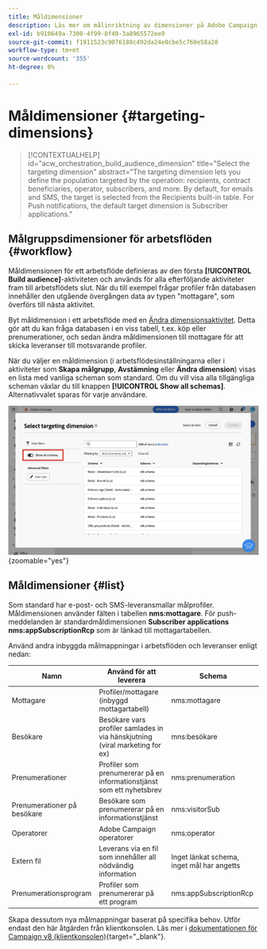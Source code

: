 ```yaml
---
title: Måldimensioner
description: Läs mer om målinriktning av dimensioner på Adobe Campaign Web
exl-id: b910649a-7300-4f99-8f40-3a8965572ee9
source-git-commit: f1911523c9076188c492da24e0cbe5c760e58a28
workflow-type: tm+mt
source-wordcount: '355'
ht-degree: 0%

---
```


# Måldimensioner {#targeting-dimensions}

>[!CONTEXTUALHELP]
>id="acw_orchestration_build_audience_dimension"
>title="Select the targeting dimension"
>abstract="The targeting dimension lets you define the population targeted by the operation: recipients, contract beneficiaries, operator, subscribers, and more. By default, for emails and SMS, the target is selected from the Recipients built-in table. For Push notifications, the default target dimension is Subscriber applications."

## Målgruppsdimensioner för arbetsflöden {#workflow}

Måldimensionen för ett arbetsflöde definieras av den första **[!UICONTROL Build audience]**-aktiviteten och används för alla efterföljande aktiviteter fram till arbetsflödets slut. När du till exempel frågar profiler från databasen innehåller den utgående övergången data av typen &quot;mottagare&quot;, som överförs till nästa aktivitet.

Byt måldimension i ett arbetsflöde med en [Ändra dimensionsaktivitet](../workflows/activities/change-dimension.md). Detta gör att du kan fråga databasen i en viss tabell, t.ex. köp eller prenumerationer, och sedan ändra måldimensionen till mottagare för att skicka leveranser till motsvarande profiler.

När du väljer en måldimension (i arbetsflödesinställningarna eller i aktiviteter som **Skapa målgrupp**, **Avstämning** eller **Ändra dimension**) visas en lista med vanliga scheman som standard. Om du vill visa alla tillgängliga scheman växlar du till knappen **[!UICONTROL Show all schemas]**. Alternativvalet sparas för varje användare.

![Skärmbild som visar gränssnittet för måldimensionen med knappen Visa alla scheman aktiverad.](assets/targeting-dimension-show-all.png){zoomable="yes"}

## Måldimensioner {#list}

Som standard har e-post- och SMS-leveransmallar målprofiler. Måldimensionen använder fälten i tabellen **nms:mottagare**. För push-meddelanden är standardmåldimensionen **Subscriber applications nms:appSubscriptionRcp** som är länkad till mottagartabellen.

Använd andra inbyggda målmappningar i arbetsflöden och leveranser enligt nedan:

| Namn | Använd för att leverera | Schema |
|-----------------------|-------------------------------------------------------|-------------------------|
| Mottagare | Profiler/mottagare (inbyggd mottagartabell) | nms:mottagare |
| Besökare | Besökare vars profiler samlades in via hänskjutning (viral marketing for ex) | mns:besökare |
| Prenumerationer | Profiler som prenumererar på en informationstjänst som ett nyhetsbrev | nms:prenumeration |
| Prenumerationer på besökare | Besökare som prenumererar på en informationstjänst | nms:visitorSub |
| Operatorer | Adobe Campaign operatorer | nms:operator |
| Extern fil | Leverans via en fil som innehåller all nödvändig information | Inget länkat schema, inget mål har angetts |
| Prenumerationsprogram | Profiler som prenumererar på ett program | nms:appSubscriptionRcp |

Skapa dessutom nya målmappningar baserat på specifika behov. Utför endast den här åtgärden från klientkonsolen. Läs mer i [dokumentationen för Campaign v8 (klientkonsolen)](https://experienceleague.adobe.com/docs/campaign/campaign-v8/audience/add-profiles/target-mappings.html#new-mapping){target="_blank"}.
